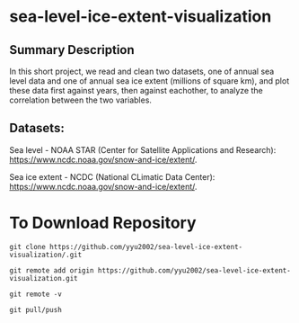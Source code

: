 # sea-level-ice-extent-visualization

## Summary Description
In this short project, we read and clean two datasets, one of annual sea level data and one of annual sea ice extent (millions of square km), and plot these data first against years, then against eachother, to analyze the correlation between the two variables.  

## Datasets: 
Sea level - NOAA STAR (Center for Satellite Applications and Research): https://www.ncdc.noaa.gov/snow-and-ice/extent/.

Sea ice extent - NCDC (National CLimatic Data Center): https://www.ncdc.noaa.gov/snow-and-ice/extent/.

# To Download Repository 
`git clone https://github.com/yyu2002/sea-level-ice-extent-visualization/.git`

`git remote add origin https://github.com/yyu2002/sea-level-ice-extent-visualization.git`

`git remote -v`

`git pull/push`

